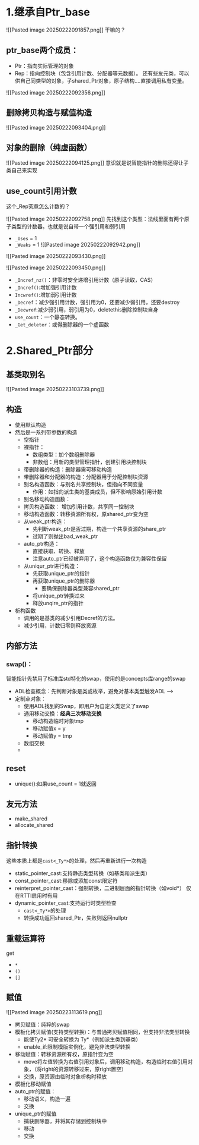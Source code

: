 # 1.继承自Ptr_base
![[Pasted image 20250222091857.png]]
干嘛的？
## ptr_base两个成员：
- Ptr：指向实际管理的对象
- Rep：指向控制块（包含引用计数、分配器等元数据）。
还有些友元类，可以供自己同类型的对象，子shared_Ptr对象，原子结构....直接调用私有变量。

![[Pasted image 20250222092356.png]]
## 删除拷贝构造与赋值构造

![[Pasted image 20250222093404.png]]

## 对象的删除（纯虚函数）
![[Pasted image 20250222094125.png]]
意识就是说智能指针的删除还得让子类自己来实现

## use_count引用计数
这个_Rep究竟怎么计数的？

![[Pasted image 20250222092758.png]]
先找到这个类型：法线里面有两个原子类型的计数器。也就是说自带一个强引用和弱引用
- `_Uses` = 1
- `_Weaks` = 1
![[Pasted image 20250222092942.png]]

![[Pasted image 20250222093430.png]]

![[Pasted image 20250222093450.png]]

- `_Incref_nz()`：非零时安全递增引用计数（原子读取，CAS）
- `_Incref()`:增加强引用计数
- `Incwref()`:增加弱引用计数
- `_Decref`：减少强引用计数，强引用为0，还要减少弱引用，还要destroy
- `_Decwref`:减少弱引用，弱引用为0，deletethis删除控制块自身
- `use_count`：一个静态转换。
- `_Get_deleter`：或得删除器的一个虚函数




# 2.Shared_Ptr部分
## 基类取别名
![[Pasted image 20250223103739.png]]
## 构造
- 使用默认构造
- 然后是一系列带参数的构造
	- 空指针
	- 裸指针：
		- 数组类型：加个数组删除器
		- 非数组：用新的类型管理指针，创建引用块控制块
	- 带删除器的构造：删除器需可移动构造
	- 带删除器和分配器的构造：分配器用于分配控制块资源
	- 别名构造函数：与别名共享控制块，但指向不同变量
		- 作用：如指向派生类的基类成员，但不影响原始引用计数
	- 别名移动构造函数：
	- 拷贝构造函数： 增加引用计数，共享同一控制块
	- 移动构造函数：转移资源所有权，原shared_ptr变为空
	- 从weak_ptr构造：
		- 先判断weak_ptr是否过期，构造一个共享资源的share_ptr
		- 过期了则抛出bad_weak_ptr
	- auto_ptr构造：
		- 直接获取、转换、释放
		- 注意auto_ptr已经被弃用了，这个构造函数仅为兼容性保留
	- 从uniqur_ptr进行构造：
		- 先获取unique_ptr的指针
		- 再获取unique_ptr的删除器
			- 要确保删除器类型兼容shared_ptr
		- 将unique_ptr转换过来
		- 释放unqire_ptr的指针
- 析构函数
	- 调用的是基类的减少引用Decref的方法。
	- 减少引用，计数归零则释放资源

## 内部方法
### swap()：

智能指针先禁用了标准库std特化的swap，使用的是concepts库range的swap
- ADL检查概念：先判断对象是类或枚举，避免对基本类型触发ADL
	-->
- 定制点对象：
	- 使用ADL找到的Swap，即用户为自定义类定义了swap
	- 通用移动交换：**经典三次移动交换**
		- 移动构造临时对象tmp
		- 移动赋值x = y
		- 移动赋值y = tmp
	- 数组交换
	- 
## reset
- unique():如果use_count = 1就返回
## 友元方法
- make_shared
- allocate_shared

## 指针转换
这些本质上都是`cast<_Ty*>`的处理，然后再重新进行一次构造
- static_pointer_cast:支持静态类型转换（如基类和派生类）
- const_pointer_cast:移除或添加const限定符
- reinterpret_pointer_cast：强制转换，二进制层面的指针转换（如void*）
仅在RTTI启用时有用
- dynamic_pointer_cast:支持运行时类型检查
	- `cast<_Ty*>`的处理
	- 转换成功返回shared_Ptr，失败则返回nullptr

## 重载运算符
get
- `*`
- `()`
- `[]`
## 赋值
![[Pasted image 20250223113619.png]]
- 拷贝赋值：纯粹的swap
- 模板化拷贝赋值(支持类型转换)：与普通拷贝赋值相同，但支持非法类型转换
	- 能使Ty2* 可安全转换为 Ty*（例如派生类到基类）
	- enable_if:限制模版实例化，避免非法类型转换
- 移动赋值：转移资源所有权，原指针变为空
	- move将左值转换为右值引用对象后，调用移动构造，构造临时右值引用对象，（将right的资源转移过来，原right置空）
	- 交换，原资源由临时对象析构时释放
- 模板化移动赋值
- auto_ptr的赋值：
	- 移动语义，构造一遍
	- 交换
- unique_ptr的赋值
	- 捕获删除器，并将其存储到控制块中
	- 移动
	- 交换


